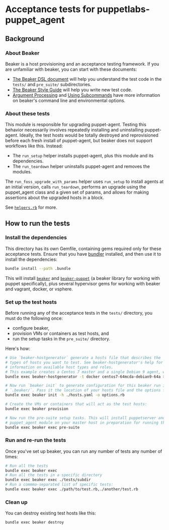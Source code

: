 # Acceptance tests for puppetlabs-puppet_agent

## Background

### About Beaker

Beaker is a host provisioning and an acceptance testing framework. If you are
unfamiliar with beaker, you can start with these documents:

- [The Beaker DSL document](https://github.com/puppetlabs/beaker/blob/master/docs/how_to/the_beaker_dsl.md) will help you understand the test code in the `tests/` and `pre_suite/` subdirectories.
- [The Beaker Style Guide](https://github.com/puppetlabs/beaker/blob/master/docs/concepts/style_guide.md) will help you write new test code.
- [Argument Processing](https://github.com/puppetlabs/beaker/blob/master/docs/concepts/argument_processing_and_precedence.md) and [Using Subcommands](https://github.com/puppetlabs/beaker/blob/master/docs/tutorials/subcommands.md) have more information on beaker's command line and environmental options.

### About these tests

This module is responsible for upgrading puppet-agent. Testing this behavior
necessarily involves repeatedly installing and uninstalling puppet-agent.
Ideally, the test hosts would be totally destroyed and reprovisioned before each
fresh install of puppet-agent, but beaker does not support workflows like this.
Instead:

- The `run_setup` helper installs puppet-agent, plus this module and its dependencies.
- The `run_teardown` helper uninstalls puppet-agent and removes the modules.

The `run_foss_upgrade_with_params` helper uses `run_setup` to install agents at
an initial version, calls `run_teardown`, performs an upgrade using the
puppet_agent class and a given set of params, and allows for making assertions
about the upgraded hosts in a block.

See [`helpers.rb`](./helpers.rb) for more.

## How to run the tests

### Install the dependencies

This directory has its own Gemfile, containing gems required only for these
acceptance tests. Ensure that you have [bundler](https://bundler.io/) installed,
and then use it to install the dependencies:

```sh
bundle install --path .bundle
```

This will install [`beaker`](https://github.com/puppetlabs/beaker) and
[`beaker-puppet`](https://github.com/puppetlabs/beaker-puppet) (a beaker
library for working with puppet specifically), plus several hypervisor gems
for working with beaker and vagrant, docker, or vsphere.

### Set up the test hosts

Before running any of the acceptance tests in the `tests/` directory, you must
do the following once:

- configure beaker,
- provision VMs or containers as test hosts, and
- run the setup tasks in the `pre_suite/` directory.

Here's how:

```sh
# Use `beaker-hostgenerator` generate a hosts file that describes the
# types of hosts you want to test. See beaker-hostgenerator's help for more
# information on available host types and roles.
# This example creates a Centos 7 master and a single Debian 9 agent, which will be provisioned with Docker.
bundle exec beaker-hostgenerator -t docker centos7-64mcda-debian9-64a > ./hosts.yaml

# Now run `beaker init` to generate configuration for this beaker run in
# `.beaker/`. Pass it the location of your hosts file and the options file:
bundle exec beaker init -h ./hosts.yaml -o options.rb

# Create the VMs or containers that will act as the test hosts:
bundle exec beaker provision

# Now run the pre-suite setup tasks. This will install puppetserver and the
# puppet_agent module on your master host in preparation for running the tests:
bundle exec beaker exec pre-suite
```

### Run and re-run the tests

Once you've set up beaker, you can run any number of tests any number of times:

```sh
# Run all the tests
bundle exec beaker exec
# Run all the tests in a specific directory
bundle exec beaker exec ./tests/subdir
# Run a commma-separated list of specific tests:
bundle exec beaker exec ./path/to/test.rb,./another/test.rb
```

### Clean up

You can destroy existing test hosts like this:

```sh
bundle exec beaker destroy
```
